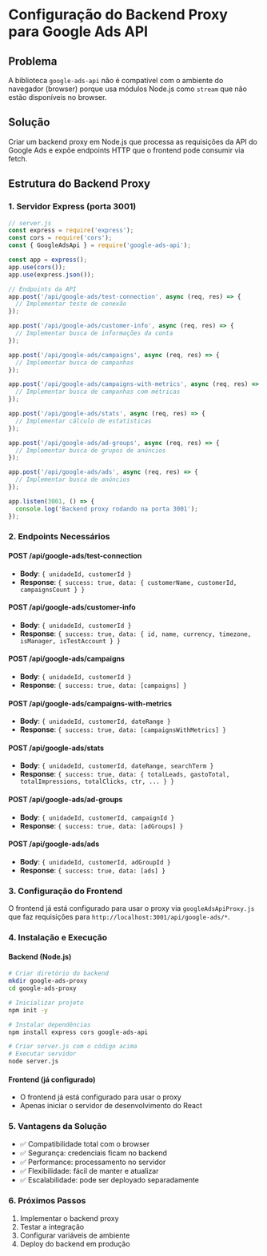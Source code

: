 # Configuração do Backend Proxy para Google Ads API

## Problema
A biblioteca `google-ads-api` não é compatível com o ambiente do navegador (browser) porque usa módulos Node.js como `stream` que não estão disponíveis no browser.

## Solução
Criar um backend proxy em Node.js que processa as requisições da API do Google Ads e expõe endpoints HTTP que o frontend pode consumir via fetch.

## Estrutura do Backend Proxy

### 1. Servidor Express (porta 3001)
```javascript
// server.js
const express = require('express');
const cors = require('cors');
const { GoogleAdsApi } = require('google-ads-api');

const app = express();
app.use(cors());
app.use(express.json());

// Endpoints da API
app.post('/api/google-ads/test-connection', async (req, res) => {
  // Implementar teste de conexão
});

app.post('/api/google-ads/customer-info', async (req, res) => {
  // Implementar busca de informações da conta
});

app.post('/api/google-ads/campaigns', async (req, res) => {
  // Implementar busca de campanhas
});

app.post('/api/google-ads/campaigns-with-metrics', async (req, res) => {
  // Implementar busca de campanhas com métricas
});

app.post('/api/google-ads/stats', async (req, res) => {
  // Implementar cálculo de estatísticas
});

app.post('/api/google-ads/ad-groups', async (req, res) => {
  // Implementar busca de grupos de anúncios
});

app.post('/api/google-ads/ads', async (req, res) => {
  // Implementar busca de anúncios
});

app.listen(3001, () => {
  console.log('Backend proxy rodando na porta 3001');
});
```

### 2. Endpoints Necessários

#### POST /api/google-ads/test-connection
- **Body**: `{ unidadeId, customerId }`
- **Response**: `{ success: true, data: { customerName, customerId, campaignsCount } }`

#### POST /api/google-ads/customer-info
- **Body**: `{ unidadeId, customerId }`
- **Response**: `{ success: true, data: { id, name, currency, timezone, isManager, isTestAccount } }`

#### POST /api/google-ads/campaigns
- **Body**: `{ unidadeId, customerId }`
- **Response**: `{ success: true, data: [campaigns] }`

#### POST /api/google-ads/campaigns-with-metrics
- **Body**: `{ unidadeId, customerId, dateRange }`
- **Response**: `{ success: true, data: [campaignsWithMetrics] }`

#### POST /api/google-ads/stats
- **Body**: `{ unidadeId, customerId, dateRange, searchTerm }`
- **Response**: `{ success: true, data: { totalLeads, gastoTotal, totalImpressions, totalClicks, ctr, ... } }`

#### POST /api/google-ads/ad-groups
- **Body**: `{ unidadeId, customerId, campaignId }`
- **Response**: `{ success: true, data: [adGroups] }`

#### POST /api/google-ads/ads
- **Body**: `{ unidadeId, customerId, adGroupId }`
- **Response**: `{ success: true, data: [ads] }`

### 3. Configuração do Frontend
O frontend já está configurado para usar o proxy via `googleAdsApiProxy.js` que faz requisições para `http://localhost:3001/api/google-ads/*`.

### 4. Instalação e Execução

#### Backend (Node.js)
```bash
# Criar diretório do backend
mkdir google-ads-proxy
cd google-ads-proxy

# Inicializar projeto
npm init -y

# Instalar dependências
npm install express cors google-ads-api

# Criar server.js com o código acima
# Executar servidor
node server.js
```

#### Frontend (já configurado)
- O frontend já está configurado para usar o proxy
- Apenas iniciar o servidor de desenvolvimento do React

### 5. Vantagens da Solução
- ✅ Compatibilidade total com o browser
- ✅ Segurança: credenciais ficam no backend
- ✅ Performance: processamento no servidor
- ✅ Flexibilidade: fácil de manter e atualizar
- ✅ Escalabilidade: pode ser deployado separadamente

### 6. Próximos Passos
1. Implementar o backend proxy
2. Testar a integração
3. Configurar variáveis de ambiente
4. Deploy do backend em produção

